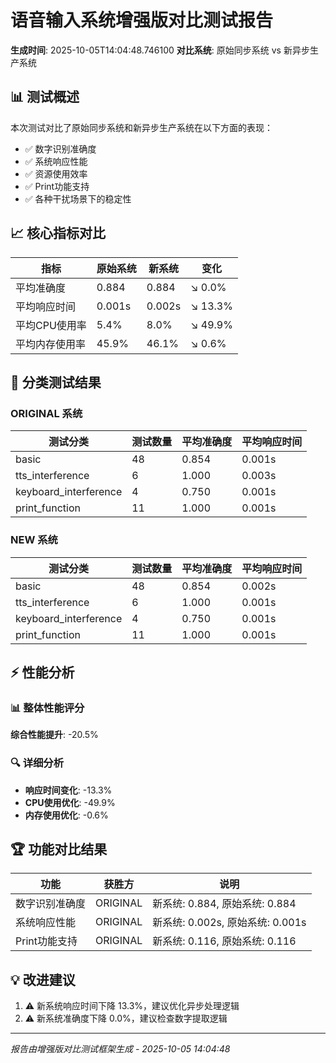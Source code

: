 # 语音输入系统增强版对比测试报告
**生成时间**: 2025-10-05T14:04:48.746100
**对比系统**: 原始同步系统 vs 新异步生产系统

## 📊 测试概述

本次测试对比了原始同步系统和新异步生产系统在以下方面的表现：
- ✅ 数字识别准确度
- ✅ 系统响应性能
- ✅ 资源使用效率
- ✅ Print功能支持
- ✅ 各种干扰场景下的稳定性

## 📈 核心指标对比

| 指标 | 原始系统 | 新系统 | 变化 |
|------|----------|--------|------|
| 平均准确度 | 0.884 | 0.884 | ↘️ 0.0% |
| 平均响应时间 | 0.001s | 0.002s | ↘️ 13.3% |
| 平均CPU使用率 | 5.4% | 8.0% | ↘️ 49.9% |
| 平均内存使用率 | 45.9% | 46.1% | ↘️ 0.6% |

## 🎯 分类测试结果

### ORIGINAL 系统

| 测试分类 | 测试数量 | 平均准确度 | 平均响应时间 |
|----------|----------|------------|--------------|
| basic | 48 | 0.854 | 0.001s |
| tts_interference | 6 | 1.000 | 0.003s |
| keyboard_interference | 4 | 0.750 | 0.001s |
| print_function | 11 | 1.000 | 0.001s |

### NEW 系统

| 测试分类 | 测试数量 | 平均准确度 | 平均响应时间 |
|----------|----------|------------|--------------|
| basic | 48 | 0.854 | 0.002s |
| tts_interference | 6 | 1.000 | 0.001s |
| keyboard_interference | 4 | 0.750 | 0.001s |
| print_function | 11 | 1.000 | 0.001s |

## ⚡ 性能分析

### 📊 整体性能评分
**综合性能提升**: -20.5%

### 🔍 详细分析
- **响应时间变化**: -13.3%
- **CPU使用优化**: -49.9%
- **内存使用优化**: -0.6%

## 🏆 功能对比结果

| 功能 | 获胜方 | 说明 |
|------|--------|------|
| 数字识别准确度 | ORIGINAL | 新系统: 0.884, 原始系统: 0.884 |
| 系统响应性能 | ORIGINAL | 新系统: 0.002s, 原始系统: 0.001s |
| Print功能支持 | ORIGINAL | 新系统: 0.116, 原始系统: 0.116 |

## 💡 改进建议

1. ⚠️ 新系统响应时间下降 13.3%，建议优化异步处理逻辑
2. ⚠️ 新系统准确度下降 0.0%，建议检查数字提取逻辑

---
*报告由增强版对比测试框架生成 - 2025-10-05 14:04:48*